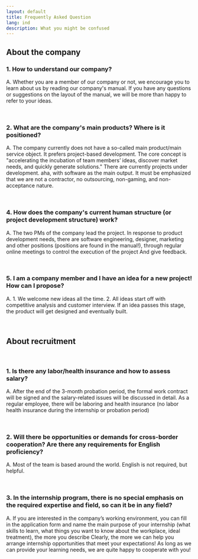 ```yaml
---
layout: default
title: Frequently Asked Question
lang: ind
description: What you might be confused
---
```




## About the company

### 1. How to understand our company?
A. Whether you are a member of our company or not, we encourage you to learn about us by reading our company's manual. If you have any questions or suggestions on the layout of the manual, we will be more than happy to refer to your ideas.

<br>

### 2. What are the company's main products? Where is it positioned?
A. The company currently does not have a so-called main product/main service object. It prefers project-based development. The core concept is "accelerating the incubation of team members’ ideas, discover market needs, and quickly generate solutions." There are currently projects under development. aha, with software as the main output. It must be emphasized that we are not a contractor, no outsourcing, non-gaming, and non-acceptance nature.

<br>

### 4. How does the company's current human structure (or project development structure) work?
A. The two PMs of the company lead the project. In response to product development needs, there are software engineering, designer, marketing and other positions (positions are found in the manual!), through regular online meetings to control the execution of the project And give feedback.


<br>

### 5. I am a company member and I have an idea for a new project! How can I propose?
A. 1. We welcome new ideas all the time. 2. All ideas start off with competitive analysis and customer interview. If an idea passes this stage, the product will get designed and eventually built.


<br>

## About recruitment

<br>

### 1. Is there any labor/health insurance and how to assess salary?
A. After the end of the 3-month probation period, the formal work contract will be signed and the salary-related issues will be discussed in detail. As a regular employee, there will be laboring and health insurance (no labor health insurance during the internship or probation period)

<br>

### 2. Will there be opportunities or demands for cross-border cooperation? Are there any requirements for English proficiency?
A. Most of the team is based around the world. English is not required, but helpful.

<br>

### 3. In the internship program, there is no special emphasis on the required expertise and field, so can it be in any field?
A. If you are interested in the company’s working environment, you can fill in the application form and name the main purpose of your internship (what skills to learn, what things you want to know about the workplace, ideal treatment), the more you describe Clearly, the more we can help you arrange internship opportunities that meet your expectations! As long as we can provide your learning needs, we are quite happy to cooperate with you!